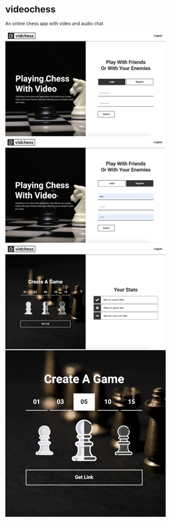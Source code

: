 # videochess
An online chess app with video and audio chat

![Login Page](https://github.com/thmswenner/videochess/blob/master/reactserver/public/images/login-page.png)
![Register Page](https://github.com/thmswenner/videochess/blob/master/reactserver/public/images/register-page.png)
![Profile Page](https://github.com/thmswenner/videochess/blob/master/reactserver/public/images/profile-page.png)
![Piece Selection](https://github.com/thmswenner/videochess/blob/master/reactserver/public/images/piece-selection.png)

